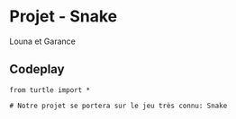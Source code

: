 # Projet - Snake 

Louna et Garance

## Codeplay

```{codeplay}
from turtle import *

# Notre projet se portera sur le jeu très connu: Snake 


```

